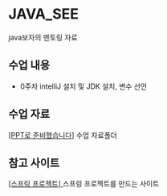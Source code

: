 # JAVA_SEE
java보자의 멘토링 자료
## 수업 내용
- 0주차 intelliJ 설치 및 JDK 설치, 변수 선언
## 수업 자료
[[PPT로 준비했습니다]](https://github.com/pss214/spring_one_spoon/tree/main/ppt) 수업 자료폴더
## 참고 사이트
[ [스프링 프로젝트] ](https://start.spring.io/) 스프링 프로젝트를 만드는 사이트
